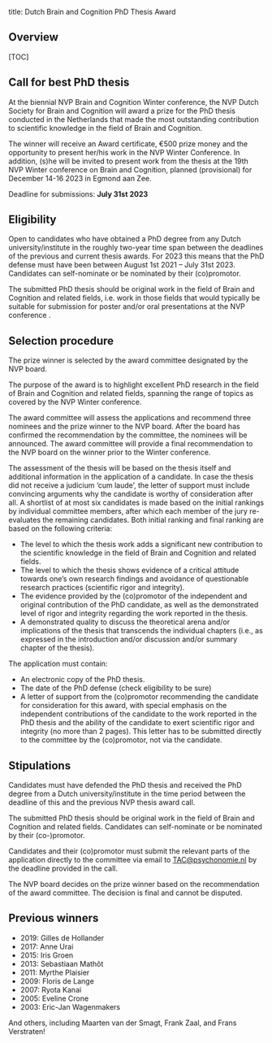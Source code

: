 title: Dutch Brain and Cognition PhD Thesis Award


## Overview


[TOC]


## Call for best PhD thesis

At the biennial NVP Brain and Cognition Winter conference, the NVP Dutch Society for Brain and Cognition will award a prize for the PhD thesis conducted in the Netherlands that made the most outstanding contribution to scientific knowledge in the field of Brain and Cognition.

The winner will receive an Award certificate, €500 prize money and the opportunity to present her/his work in the NVP Winter Conference. In addition, (s)he will be invited to present work from the thesis at the 19th NVP Winter conference on Brain and Cognition, planned (provisional) for December 14-16 2023 in Egmond aan Zee.

Deadline for submissions: __July 31st 2023__


## Eligibility

Open to candidates who have obtained a PhD degree from any Dutch university/institute in the roughly two-year time span between the deadlines of the previous and current thesis awards. For 2023 this means that the PhD defense must have been between August 1st 2021 – July 31st 2023. Candidates can self-nominate or be nominated by their (co)promotor. 

The submitted PhD thesis should be original work in the field of Brain and Cognition and related fields, i.e. work in those fields that would typically be suitable for submission for poster and/or oral presentations at the NVP conference .

## Selection procedure

The prize winner is selected by the award committee designated by the NVP board.

The purpose of the award is to highlight excellent PhD research in the field of Brain and Cognition and related fields, spanning the range of topics as covered by the NVP Winter conference.

The award committee will assess the applications and recommend three nominees and the prize winner to the NVP board. After the board has confirmed the recommendation by the committee, the nominees will be announced. The award committee will provide a final recommendation to the NVP board on the winner prior to the Winter conference. 

The assessment of the thesis will be based on the thesis itself and additional information in the application of a candidate. In case the thesis did not receive a judicium ‘cum laude’, the letter of support must include convincing arguments why the candidate is worthy of consideration after all. A shortlist of at most six candidates is made based on the initial rankings by individual committee members, after which each member of the jury re-evaluates the remaining candidates. Both initial ranking and final ranking are based on the following criteria:

 - The level to which the thesis work adds a significant new contribution to the scientific knowledge in the field of Brain and Cognition and related fields.
 - The level to which the thesis shows evidence of a critical attitude towards one’s own research findings and avoidance of questionable research practices (scientific rigor and integrity).
 - The evidence provided by the (co)promotor of the independent and original contribution of the PhD candidate, as well as the demonstrated level of rigor and integrity regarding the work reported in the thesis.
 - A demonstrated quality to discuss the theoretical arena and/or implications of the thesis that transcends the individual chapters (i.e., as expressed in the introduction and/or discussion and/or summary chapter of the thesis). 

The application must contain:

 - An electronic copy of the PhD thesis.
 - The date of the PhD defense (check eligibility to be sure)
 - A letter of support from the (co)promotor recommending the candidate for consideration for this award, with special emphasis on the independent contributions of the candidate to the work reported in the PhD thesis and the ability of the candidate to exert scientific rigor and integrity (no more than 2 pages). This letter has to be submitted directly to the committee by the (co)promotor, not via the candidate. 

## Stipulations

Candidates must have defended the PhD thesis and received the PhD degree from a Dutch university/institute in the time period between the deadline of this and the previous NVP thesis award call.

The submitted PhD thesis should be original work in the field of Brain and Cognition and related fields.
Candidates can self-nominate or be nominated by their (co-)promotor.

Candidates and their (co)promotor must submit the relevant parts of the application directly to the committee via email to TAC@psychonomie.nl by the deadline provided in the call.

The NVP board decides on the prize winner based on the recommendation of the award committee. The decision is final and cannot be disputed.

## Previous winners

- 2019: Gilles de Hollander
- 2017: Anne Urai
- 2015: Iris Groen
- 2013: Sebastiaan Mathôt
- 2011: Myrthe Plaisier
- 2009: Floris de Lange
- 2007: Ryota Kanai
- 2005: Eveline Crone
- 2003: Eric-Jan Wagenmakers


And others, including Maarten van der Smagt, Frank Zaal, and Frans Verstraten!
